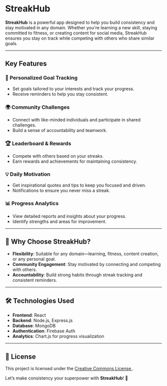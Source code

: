 # StreakHub

**StreakHub** is a powerful app designed to help you build consistency and stay motivated in any domain. Whether you're learning a new skill, staying committed to fitness, or creating content for social media, StreakHub ensures you stay on track while competing with others who share similar goals.

---

## Key Features

### 🎯 Personalized Goal Tracking
- Set goals tailored to your interests and track your progress.
- Receive reminders to help you stay consistent.

### 🌍 Community Challenges
- Connect with like-minded individuals and participate in shared challenges.
- Build a sense of accountability and teamwork.

### 🏆 Leaderboard & Rewards
- Compete with others based on your streaks.
- Earn rewards and achievements for maintaining consistency.

### 💡 Daily Motivation
- Get inspirational quotes and tips to keep you focused and driven.
- Notifications to ensure you never miss a streak.

### 📊 Progress Analytics
- View detailed reports and insights about your progress.
- Identify strengths and areas for improvement.

---

## 🚀 Why Choose StreakHub?
- **Flexibility**: Suitable for any domain—learning, fitness, content creation, or any personal goal.
- **Community Engagement**: Stay motivated by connecting and competing with others.
- **Accountability**: Build strong habits through streak tracking and consistent reminders.

---

## 🛠️ Technologies Used
- **Frontend**: React
- **Backend**: Node.js, Express.js
- **Database**: MongoDB
- **Authentication**: Firebase Auth
- **Analytics**: Chart.js for progress visualization

---

## 📄 License
This project is licensed under the [Creative Commons License ](LICENSE).

Let’s make consistency your superpower with **StreakHub**! 🌟
